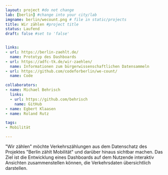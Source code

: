 ```yaml
---
layout: project #do not change
lab: [berlin] #change into your city/lab
imgname: berlin/wecount.png # file in static/projects
title: Wir zählen #project title
status: Laufend
draft: false #set to 'false'


links:
- url: https://berlin-zaehlt.de/
  name: Prototyp des Dashboards
- url: https://adfc-tk.de/wir-zaehlen/
  name: Informationen zum bürgerwissenschaftlichen Datensammeln
- url: https://github.com/codeforberlin/we-count/
  name: Code

collaborators:
- name: Michael Behrisch
  links:
  - url: https://github.com/behrisch
    name: GitHub
- name: Egbert Klaasen
- name: Roland Rutz

tags:
- Mobilität

---
```

"Wir zählen" möchte Verkehrszählungen aus dem Datenschatz des
Projektes "Berlin zählt Mobilität" und darüber hinaus
sichtbar machen. Das Ziel ist die Entwicklung eines Dashboards
auf dem Nutzende interaktiv Ansichten zusammenstellen können,
die Verkehrsdaten übersichtlich darstellen.
